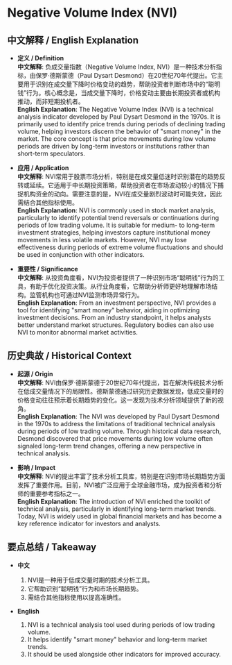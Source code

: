 # Negative Volume Index (NVI)

## 中文解释 / English Explanation

* **定义 / Definition**  
  **中文解释**: 负成交量指数（Negative Volume Index, NVI）是一种技术分析指标，由保罗·德斯蒙德（Paul Dysart Desmond）在20世纪70年代提出。它主要用于识别在成交量下降时价格变动的趋势，帮助投资者判断市场中的“聪明钱”行为。核心概念是，当成交量下降时，价格变动主要由长期投资者或机构推动，而非短期投机者。  
  **English Explanation**: The Negative Volume Index (NVI) is a technical analysis indicator developed by Paul Dysart Desmond in the 1970s. It is primarily used to identify price trends during periods of declining trading volume, helping investors discern the behavior of "smart money" in the market. The core concept is that price movements during low volume periods are driven by long-term investors or institutions rather than short-term speculators.

* **应用 / Application**  
  **中文解释**: NVI常用于股票市场分析，特别是在成交量低迷时识别潜在的趋势反转或延续。它适用于中长期投资策略，帮助投资者在市场波动较小的情况下捕捉机构资金的动向。需要注意的是，NVI在成交量剧烈波动时可能失效，因此需结合其他指标使用。  
  **English Explanation**: NVI is commonly used in stock market analysis, particularly to identify potential trend reversals or continuations during periods of low trading volume. It is suitable for medium- to long-term investment strategies, helping investors capture institutional money movements in less volatile markets. However, NVI may lose effectiveness during periods of extreme volume fluctuations and should be used in conjunction with other indicators.

* **重要性 / Significance**  
  **中文解释**: 从投资角度看，NVI为投资者提供了一种识别市场“聪明钱”行为的工具，有助于优化投资决策。从行业角度看，它帮助分析师更好地理解市场结构。监管机构也可通过NVI监测市场异常行为。  
  **English Explanation**: From an investment perspective, NVI provides a tool for identifying "smart money" behavior, aiding in optimizing investment decisions. From an industry standpoint, it helps analysts better understand market structures. Regulatory bodies can also use NVI to monitor abnormal market activities.

## 历史典故 / Historical Context

* **起源 / Origin**  
  **中文解释**: NVI由保罗·德斯蒙德于20世纪70年代提出，旨在解决传统技术分析在低成交量情况下的局限性。德斯蒙德通过研究历史数据发现，低成交量时的价格变动往往预示着长期趋势的变化。这一发现为技术分析领域提供了新的视角。  
  **English Explanation**: The NVI was developed by Paul Dysart Desmond in the 1970s to address the limitations of traditional technical analysis during periods of low trading volume. Through historical data research, Desmond discovered that price movements during low volume often signaled long-term trend changes, offering a new perspective in technical analysis.

* **影响 / Impact**  
  **中文解释**: NVI的提出丰富了技术分析工具库，特别是在识别市场长期趋势方面发挥了重要作用。目前，NVI被广泛应用于全球金融市场，成为投资者和分析师的重要参考指标之一。  
  **English Explanation**: The introduction of NVI enriched the toolkit of technical analysis, particularly in identifying long-term market trends. Today, NVI is widely used in global financial markets and has become a key reference indicator for investors and analysts.

## 要点总结 / Takeaway

* **中文**  
  1. NVI是一种用于低成交量时期的技术分析工具。
  2. 它帮助识别“聪明钱”行为和市场长期趋势。
  3. 需结合其他指标使用以提高准确性。

* **English**  
  1. NVI is a technical analysis tool used during periods of low trading volume.
  2. It helps identify "smart money" behavior and long-term market trends.
  3. It should be used alongside other indicators for improved accuracy.